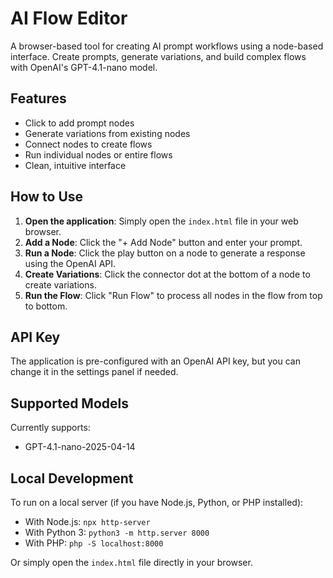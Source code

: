 # AI Flow Editor

A browser-based tool for creating AI prompt workflows using a node-based interface. Create prompts, generate variations, and build complex flows with OpenAI's GPT-4.1-nano model.

## Features

- Click to add prompt nodes
- Generate variations from existing nodes
- Connect nodes to create flows
- Run individual nodes or entire flows
- Clean, intuitive interface

## How to Use

1. **Open the application**: Simply open the `index.html` file in your web browser.
2. **Add a Node**: Click the "+ Add Node" button and enter your prompt.
3. **Run a Node**: Click the play button on a node to generate a response using the OpenAI API.
4. **Create Variations**: Click the connector dot at the bottom of a node to create variations.
5. **Run the Flow**: Click "Run Flow" to process all nodes in the flow from top to bottom.

## API Key

The application is pre-configured with an OpenAI API key, but you can change it in the settings panel if needed.

## Supported Models

Currently supports:
- GPT-4.1-nano-2025-04-14

## Local Development

To run on a local server (if you have Node.js, Python, or PHP installed):

- With Node.js: `npx http-server`
- With Python 3: `python3 -m http.server 8000`
- With PHP: `php -S localhost:8000`

Or simply open the `index.html` file directly in your browser.
